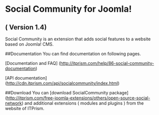Social Community for Joomla! 
==========================
( Version 1.4)
--------------------------

Social Community is an extension that adds social features to a website based on Joomla! CMS.

##Documentation
You can find documentation on following pages.

[Documentation and FAQ] (http://itprism.com/help/86-social-community-documentation)

[API documentation] (http://cdn.itprism.com/api/socialcommunity/index.html)

##Download
You can [download SocialCommunity package] (http://itprism.com/free-joomla-extensions/others/open-source-social-network) and additional extensions ( modules and plugins ) from the website of ITPrism.
